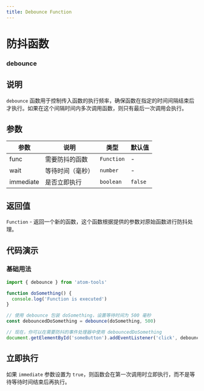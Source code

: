 ```yaml
---
title: Debounce Function
---
```


# 防抖函数

### debounce

## 说明

`debounce` 函数用于控制传入函数的执行频率，确保函数在指定的时间间隔结束后才执行。如果在这个间隔时间内多次调用函数，则只有最后一次调用会执行。

## 参数

| 参数      | 说明             | 类型       | 默认值  |
| --------- | ---------------- | ---------- | ------- |
| func      | 需要防抖的函数   | `Function` | -       |
| wait      | 等待时间（毫秒） | `number`   | -       |
| immediate | 是否立即执行     | `boolean`  | `false` |

## 返回值

`Function` - 返回一个新的函数，这个函数根据提供的参数对原始函数进行防抖处理。

## 代码演示

### 基础用法

```typescript
import { debounce } from 'atom-tools'

function doSomething() {
  console.log('Function is executed')
}

// 使用 debounce 包装 doSomething，设置等待时间为 500 毫秒
const debouncedDoSomething = debounce(doSomething, 500)

// 现在，你可以在需要防抖的事件处理器中使用 debouncedDoSomething
document.getElementById('someButton').addEventListener('click', debouncedDoSomething)
```

## 立即执行

如果 `immediate` 参数设置为 `true`，则函数会在第一次调用时立即执行，而不是等待等待时间结束后再执行。
